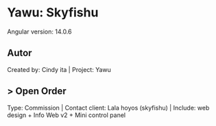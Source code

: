 # Yawu: Skyfishu

Angular version: 14.0.6

## Autor

Created by: Cindy ita | 
Project: Yawu

## > Open Order

Type: Commission | 
Contact client: Lala hoyos (skyfishu) | 
Include: web design + Info Web v2 + Mini control panel 



